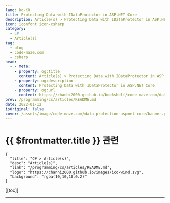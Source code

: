 ```yaml
---
lang: ko-KR
title: Protecting Data with IDataProtector in ASP.NET Core
description: Article(s) > Protecting Data with IDataProtector in ASP.NET Core
icon: iconfont icon-csharp
category: 
  - C#
  - Article(s)
tag: 
  - blog
  - code-maze.com
  - csharp
head:  
  - - meta:
    - property: og:title
      content: Article(s) > Protecting Data with IDataProtector in ASP.NET Core
    - property: og:description
      content: Protecting Data with IDataProtector in ASP.NET Core
    - property: og:url
      content: https://chanhi2000.github.io/bookshelf/code-maze.com/data-protection-aspnet-core.html
prev: /programming/cs/articles/README.md
date: 2022-01-12
isOriginal: false
cover: /assets/image/code-maze.com/data-protection-aspnet-core/banner.png
---
```


# {{ $frontmatter.title }} 관련

```component VPCard
{
  "title": "C# > Article(s)",
  "desc": "Article(s)",
  "link": "/programming/cs/articles/README.md",
  "logo": "https://chanhi2000.github.io/images/ico-wind.svg",
  "background": "rgba(10,10,10,0.2)"
}
```

[[toc]]

---

<SiteInfo
  name="Protecting Data with IDataProtector in ASP.NET Core"
  desc="In this article, we are going to learn how to use IDataProtector to protect the sensitive data in the ASP.NET Core application."
  url="https://code-maze.com/data-protection-aspnet-core/"
  logo="/assets/image/code-maze.com/favicon.png"
  preview="/assets/image/code-maze.com/data-protection-aspnet-core/banner.png"/>

<!-- TODO: 작성 -->
